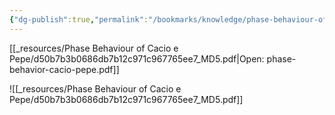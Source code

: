```yaml
---
{"dg-publish":true,"permalink":"/bookmarks/knowledge/phase-behaviour-of-cacio-e-pepe/","tags":["food","halloffame","physics","scientific","weird"]}
---
```



[[_resources/Phase Behaviour of Cacio e Pepe/d50b7b3b0686db7b12c971c967765ee7_MD5.pdf|Open: phase-behavior-cacio-pepe.pdf]]

![[_resources/Phase Behaviour of Cacio e Pepe/d50b7b3b0686db7b12c971c967765ee7_MD5.pdf]]
